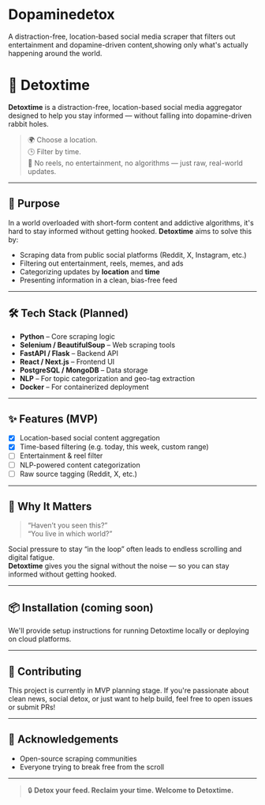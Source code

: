 # Dopaminedetox
A distraction-free, location-based social media scraper that filters out entertainment and dopamine-driven content,showing only what's actually happening around the world. 
# 🧠 Detoxtime

**Detoxtime** is a distraction-free, location-based social media aggregator designed to help you stay informed — without falling into dopamine-driven rabbit holes.

> 🌍 Choose a location.  
> 🕒 Filter by time.  
> 🧹 No reels, no entertainment, no algorithms — just raw, real-world updates.

---

## 🚀 Purpose

In a world overloaded with short-form content and addictive algorithms, it's hard to stay informed without getting hooked. **Detoxtime** aims to solve this by:
- Scraping data from public social platforms (Reddit, X, Instagram, etc.)
- Filtering out entertainment, reels, memes, and ads
- Categorizing updates by **location** and **time**
- Presenting information in a clean, bias-free feed

---

## 🛠️ Tech Stack (Planned)

- **Python** – Core scraping logic  
- **Selenium / BeautifulSoup** – Web scraping tools  
- **FastAPI / Flask** – Backend API  
- **React / Next.js** – Frontend UI  
- **PostgreSQL / MongoDB** – Data storage  
- **NLP** – For topic categorization and geo-tag extraction  
- **Docker** – For containerized deployment  

---

## ✨ Features (MVP)

- [x] Location-based social content aggregation  
- [x] Time-based filtering (e.g. today, this week, custom range)  
- [ ] Entertainment & reel filter  
- [ ] NLP-powered content categorization  
- [ ] Raw source tagging (Reddit, X, etc.)

---

## 🧪 Why It Matters

> “Haven’t you seen this?”  
> “You live in which world?”

Social pressure to stay “in the loop” often leads to endless scrolling and digital fatigue.  
**Detoxtime** gives you the signal without the noise — so you can stay informed without getting hooked.

---

## 📦 Installation (coming soon)

We'll provide setup instructions for running Detoxtime locally or deploying on cloud platforms.

---

## 🤝 Contributing

This project is currently in MVP planning stage. If you're passionate about clean news, social detox, or just want to help build, feel free to open issues or submit PRs!

---


## 🙏 Acknowledgements

- Open-source scraping communities  
- Everyone trying to break free from the scroll

---

> 🔒 **Detox your feed. Reclaim your time. Welcome to Detoxtime.**
